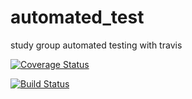 # automated_test
study group automated testing with travis


[![Coverage Status](https://coveralls.io/repos/github/anacost/automated_test/badge.svg?branch=master)](https://coveralls.io/github/anacost/automated_test?branch=master)


[![Build Status](https://travis-ci.org/anacost/automated_test.svg?branch=master)](https://travis-ci.org/anacost/automated_test)
